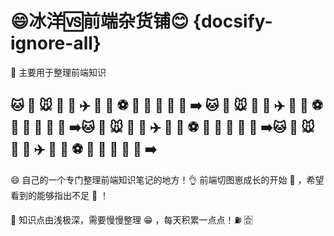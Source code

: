 # 😄冰洋🆚前端杂货铺😊  {docsify-ignore-all}

🐶 主要用于整理前端知识  
## 🐱 🐶 🐭 🐘 🐳 ✈️ 🚄 🚗 ⚽️ 💆 🥚 🧒 🌹 🐯 ➡️ 🐱 🐶 🐭 🐘 🐳 ✈️ 🚄 🚗 ⚽️ 💆 🥚 🧒 🌹 🐯 ➡️🐱 🐶 🐭 🐘 🐳 ✈️ 🚄 🚗 ⚽️ 💆 🥚 🧒 🌹 🐯 ➡️🐱 🐶 🐭 🐘 🐳 ✈️ 🚄 🚗 ⚽️ 💆 🥚 🧒 🌹 🐯 ➡️
😄 自己的一个专门整理前端知识笔记的地方！👌 前端切图崽成长的开始 🚢 ，希望看到的能够指出不足 🐔 ！ 

💃 知识点由浅极深，需要慢慢整理 😁 ，每天积累一点点！⛽️ 🈴️